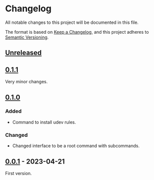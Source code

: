 <!-- markdownlint-configure-file {"MD024": { "siblings_only": true } } -->

# Changelog

All notable changes to this project will be documented in this file.

The format is based on [Keep a Changelog](https://keepachangelog.com/en/1.0.0/), and this project
adheres to [Semantic Versioning](https://semver.org/spec/v2.0.0.html).

## [Unreleased]

## [0.1.1]

Very minor changes.

## [0.1.0]

### Added

- Command to install udev rules.

### Changed

- Changed interface to be a root command with subcommands.

## [0.0.1] - 2023-04-21

First version.

[unreleased]: https://github.com/Tatsh/pppps2pc/compare/v0.1.1...HEAD
[0.1.1]: https://github.com/Tatsh/pppps2pc/compare/v0.1.0...v0.1.1
[0.1.0]: https://github.com/Tatsh/pppps2pc/compare/v0.0.1...v0.1.0
[0.0.1]: https://github.com/Tatsh/pppps2pc/releases/tag/v0.0.1
